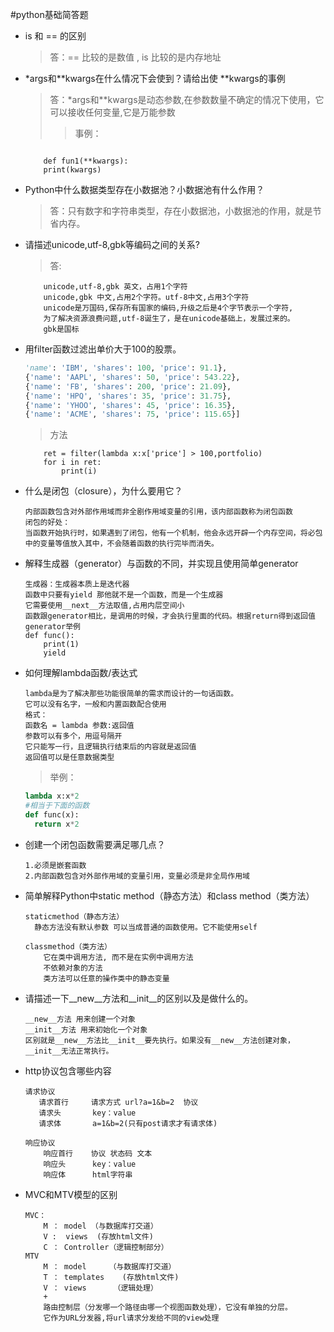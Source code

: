 #python基础简答题
* is 和 == 的区别 
    >答：== 比较的是数值 , is 比较的是内存地址
* *args和**kwargs在什么情况下会使到？请给出使 **kwargs的事例
    >答：*args和**kwargs是动态参数,在参数数量不确定的情况下使用，它可以接收任何变量,它是万能参数
    >>事例：
    ```
   
        def fun1(**kwargs):
        print(kwargs) 
    ```
    
* Python中什么数据类型存在小数据池？小数据池有什么作用？
    >答：只有数字和字符串类型，存在小数据池，小数据池的作用，就是节省内存。

* 请描述unicode,utf-8,gbk等编码之间的关系?
    >答:
    ```
        unicode,utf-8,gbk 英文，占用1个字符
        unicode,gbk 中文,占用2个字符。utf-8中文,占用3个字符
        unicode是万国码,保存所有国家的编码,升级之后是4个字节表示一个字符,
        为了解决资源浪费问题,utf-8诞生了，是在unicode基础上，发展过来的。
        gbk是国标
    ```
    
* 用filter函数过滤出单价大于100的股票。
    >
    ```python 
    'name': 'IBM', 'shares': 100, 'price': 91.1},
    {'name': 'AAPL', 'shares': 50, 'price': 543.22},
    {'name': 'FB', 'shares': 200, 'price': 21.09},
    {'name': 'HPQ', 'shares': 35, 'price': 31.75},
    {'name': 'YHOO', 'shares': 45, 'price': 16.35},
    {'name': 'ACME', 'shares': 75, 'price': 115.65}]
    
    ```
    >方法
    ```
        ret = filter(lambda x:x['price'] > 100,portfolio)
        for i in ret:
            print(i)   
    ```
* 什么是闭包（closure），为什么要用它？  
    ```
    内部函数包含对外部作用域而非全剧作用域变量的引用，该内部函数称为闭包函数
    闭包的好处：
    当函数开始执行时，如果遇到了闭包，他有一个机制，他会永远开辟一个内存空间，将必包中的变量等值放入其中，不会随着函数的执行完毕而消失。
    
    ```
* 解释生成器（generator）与函数的不同，并实现且使用简单generator
    ```
    生成器：生成器本质上是迭代器
    函数中只要有yield 那他就不是一个函数，而是一个生成器
    它需要使用__next__方法取值,占用内层空间小
    函数跟generator相比，是调用的时候，才会执行里面的代码。根据return得到返回值
    generator举例
    def func():
        print(1)
        yield
    ```
* 如何理解lambda函数/表达式
    ```text
    lambda是为了解决那些功能很简单的需求而设计的一句话函数。
    它可以没有名字，一般和内置函数配合使用
    格式：
    函数名 = lambda 参数:返回值
    参数可以有多个，用逗号隔开
    它只能写一行，且逻辑执行结束后的内容就是返回值
    返回值可以是任意数据类型
    ```
    >举例：
    ```python
    lambda x:x*2
    #相当于下面的函数
    def func(x):
      return x*2      
    ```
* 创建一个闭包函数需要满足哪几点？
    ```textmate
    1.必须是嵌套函数
    2.内部函数包含对外部作用域的变量引用，变量必须是非全局作用域
    ```
* 简单解释Python中static method（静态方法）和class method（类方法）
    ```textmate
    staticmethod（静态方法）
      静态方法没有默认参数 可以当成普通的函数使用。它不能使用self
 
    classmethod（类方法）
        它在类中调用方法, 而不是在实例中调用方法
        不依赖对象的方法
        类方法可以任意的操作类中的静态变量
    ```

* 请描述一下__new__方法和__init__的区别以及是做什么的。
    ```textmate
    __new__方法 用来创建一个对象
    __init__方法 用来初始化一个对象
    区别就是__new__方法比__init__要先执行。如果没有__new__方法创建对象，__init__无法正常执行。
    ```
* http协议包含哪些内容
    ```textmate
    请求协议
       请求首行     请求方式 url?a=1&b=2  协议
       请求头       key：value
       请求体       a=1&b=2(只有post请求才有请求体)
         
    响应协议 
        响应首行    协议 状态码 文本
        响应头      key：value
        响应体      html字符串
    ```
* MVC和MTV模型的区别
    ```textmate
    MVC：
        M ： model （与数据库打交道）
        V :  views  (存放html文件)
        C ： Controller（逻辑控制部分）        
    MTV 
        M ： model     （与数据库打交道）
        T ： templates    (存放html文件)    
        V ： views      （逻辑处理）
        +
        路由控制层（分发哪一个路径由哪一个视图函数处理），它没有单独的分层。
        它作为URL分发器,将url请求分发给不同的view处理
    ```
    